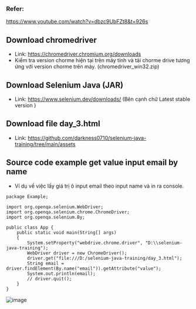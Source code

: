 ### Refer: 
https://www.youtube.com/watch?v=dbzc9UbFZt8&t=926s

## Download chromedriver
- Link: https://chromedriver.chromium.org/downloads
- Kiểm tra version chorme hiện tại trên máy tính và tải chorme drive tương ứng với version chorme trên máy. (chromedriver_win32.zip)

## Download Selenium Java (JAR)
- Link: https://www.selenium.dev/downloads/ (Bên cạnh chữ Latest stable version )

## Download file day_3.html
- Link: https://github.com/darkness0710/selenium-java-training/tree/main/assets

## Source code example get value input email by name
- Ví dụ về việc lấy giá trị ô input email theo input name và in ra console.
```
package Example;

import org.openqa.selenium.WebDriver;
import org.openqa.selenium.chrome.ChromeDriver;
import org.openqa.selenium.By;

public class App {
    public static void main(String[] args)
    {
        System.setProperty("webdrive.chrome.driver", "D:\\selenium-java-training");
        WebDriver driver = new ChromeDriver();
        driver.get("file:///D:/selenium-java-training/day_3.html");
        String email = driver.findElement(By.name("email")).getAttribute("value");
        System.out.println(email);
        // driver.quit();
    }
}

```
![image](https://user-images.githubusercontent.com/25264763/206482829-f1f5c11d-54b7-4d40-b27c-737df1548104.png)
